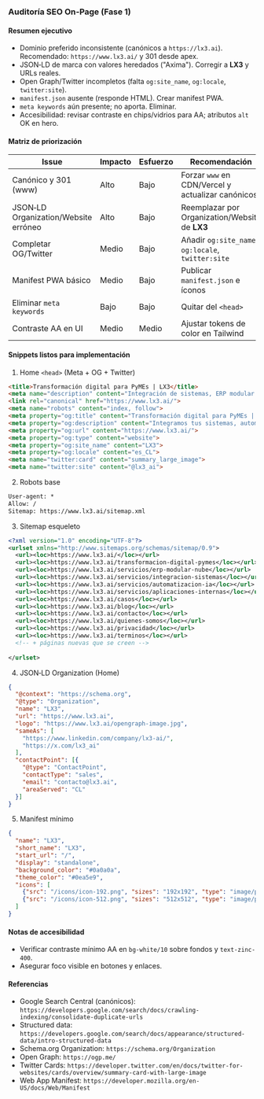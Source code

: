 ### Auditoría SEO On‑Page (Fase 1)

#### Resumen ejecutivo

- Dominio preferido inconsistente (canónicos a `https://lx3.ai`). Recomendado: `https://www.lx3.ai/` y 301 desde apex.
- JSON‑LD de marca con valores heredados ("Axima"). Corregir a **LX3** y URLs reales.
- Open Graph/Twitter incompletos (falta `og:site_name`, `og:locale`, `twitter:site`).
- `manifest.json` ausente (responde HTML). Crear manifest PWA.
- `meta keywords` aún presente; no aporta. Eliminar.
- Accesibilidad: revisar contraste en chips/vidrios para AA; atributos `alt` OK en hero.

#### Matriz de priorización

| Issue | Impacto | Esfuerzo | Recomendación |
| --- | --- | --- | --- |
| Canónico y 301 (www) | Alto | Bajo | Forzar `www` en CDN/Vercel y actualizar canónicos |
| JSON‑LD Organization/Website erróneo | Alto | Bajo | Reemplazar por Organization/Website de **LX3** |
| Completar OG/Twitter | Medio | Bajo | Añadir `og:site_name`, `og:locale`, `twitter:site` |
| Manifest PWA básico | Medio | Bajo | Publicar `manifest.json` e íconos |
| Eliminar `meta keywords` | Bajo | Bajo | Quitar del `<head>` |
| Contraste AA en UI | Medio | Medio | Ajustar tokens de color en Tailwind |

#### Snippets listos para implementación

1) Home `<head>` (Meta + OG + Twitter)

```html
<title>Transformación digital para PyMEs | LX3</title>
<meta name="description" content="Integración de sistemas, ERP modular en la nube, automatización con IA y apps internas para PyMEs. MVP en 30–90 días.">
<link rel="canonical" href="https://www.lx3.ai/">
<meta name="robots" content="index, follow">
<meta property="og:title" content="Transformación digital para PyMEs | LX3">
<meta property="og:description" content="Integramos tus sistemas, automatizamos procesos y construimos ERP modular y apps internas.">
<meta property="og:url" content="https://www.lx3.ai/">
<meta property="og:type" content="website">
<meta property="og:site_name" content="LX3">
<meta property="og:locale" content="es_CL">
<meta name="twitter:card" content="summary_large_image">
<meta name="twitter:site" content="@lx3_ai">
```

2) Robots base

```txt
User-agent: *
Allow: /
Sitemap: https://www.lx3.ai/sitemap.xml
```

3) Sitemap esqueleto

```xml
<?xml version="1.0" encoding="UTF-8"?>
<urlset xmlns="http://www.sitemaps.org/schemas/sitemap/0.9">
  <url><loc>https://www.lx3.ai/</loc></url>
  <url><loc>https://www.lx3.ai/transformacion-digital-pymes</loc></url>
  <url><loc>https://www.lx3.ai/servicios/erp-modular-nube</loc></url>
  <url><loc>https://www.lx3.ai/servicios/integracion-sistemas</loc></url>
  <url><loc>https://www.lx3.ai/servicios/automatizacion-ia</loc></url>
  <url><loc>https://www.lx3.ai/servicios/aplicaciones-internas</loc></url>
  <url><loc>https://www.lx3.ai/casos</loc></url>
  <url><loc>https://www.lx3.ai/blog</loc></url>
  <url><loc>https://www.lx3.ai/contacto</loc></url>
  <url><loc>https://www.lx3.ai/quienes-somos</loc></url>
  <url><loc>https://www.lx3.ai/privacidad</loc></url>
  <url><loc>https://www.lx3.ai/terminos</loc></url>
  <!-- + páginas nuevas que se creen -->
  
</urlset>
```

4) JSON‑LD Organization (Home)

```json
{
  "@context": "https://schema.org",
  "@type": "Organization",
  "name": "LX3",
  "url": "https://www.lx3.ai",
  "logo": "https://www.lx3.ai/opengraph-image.jpg",
  "sameAs": [
    "https://www.linkedin.com/company/lx3-ai/",
    "https://x.com/lx3_ai"
  ],
  "contactPoint": [{
    "@type": "ContactPoint",
    "contactType": "sales",
    "email": "contacto@lx3.ai",
    "areaServed": "CL"
  }]
}
```

5) Manifest mínimo

```json
{
  "name": "LX3",
  "short_name": "LX3",
  "start_url": "/",
  "display": "standalone",
  "background_color": "#0a0a0a",
  "theme_color": "#0ea5e9",
  "icons": [
    {"src": "/icons/icon-192.png", "sizes": "192x192", "type": "image/png"},
    {"src": "/icons/icon-512.png", "sizes": "512x512", "type": "image/png"}
  ]
}
```

#### Notas de accesibilidad

- Verificar contraste mínimo AA en `bg-white/10` sobre fondos y `text-zinc-400`.
- Asegurar foco visible en botones y enlaces.

#### Referencias

- Google Search Central (canónicos): `https://developers.google.com/search/docs/crawling-indexing/consolidate-duplicate-urls`
- Structured data: `https://developers.google.com/search/docs/appearance/structured-data/intro-structured-data`
- Schema.org Organization: `https://schema.org/Organization`
- Open Graph: `https://ogp.me/`
- Twitter Cards: `https://developer.twitter.com/en/docs/twitter-for-websites/cards/overview/summary-card-with-large-image`
- Web App Manifest: `https://developer.mozilla.org/en-US/docs/Web/Manifest`


